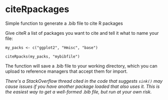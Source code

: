 # citeRpackages
Simple function to generate a .bib file to cite R packages

Give citeR a list of packages you want to cite and tell it what to name your file:

`my_packs <- c("ggplot2", "Hmisc", "base")`

`citeRpacks(my_packs, "mybibfile")`

The function will save a .bib file to your working directory, which you can upload to reference managers that accept them for import.

_There's a StackOverflow thread cited in the code that suggests `sink()` may cause issues if you have another package loaded that also uses it. This is the easiest way to get a well-formed .bib file, but run at your own risk._
